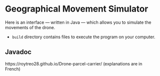 # Geographical Movement Simulator
Here is an interface — written in Java — which allows you to simulate the movements of the drone.<br/>
* <code>build</code> directory contains files to execute the program on your computer.
<h2>Javadoc</h2>
https://roytreo28.github.io/Drone-parcel-carrier/ (explanations are in French)
